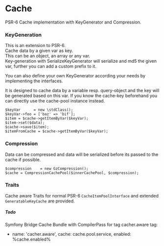 # Cache

PSR-6 Cache implementation with KeyGenerator and Compression.

### KeyGeneration
This is an extension to PSR-6.  
Cache data by a given var as key.  
This can be an object, an array or any var.  
Key-generation with SerializeKeyGenerator will serialize and md5 the given var, further you can add a custom prefix to it.  

You can also define your own KeyGenerator according your needs by implementing the interfaces.

It is designed to cache data by a variable resp. query-object and the key will be generated based on this var.
If you know the cache-key beforehand you can directly use the cache-pool instance instead.  

    $keyVar      = new \stdClass();
    $keyVar->foo = ['baz' => 'bif'];
    $item = $cache->getItemByVar($keyVar);
    $item->set($data);
    $cache->save($item);
    $itemFromCache = $cache->getItemByVar($keyVar);


### Compression
Data can be compressed and data will be serialized before its passed to the cache if possible.

    $compression    = new GzCompression();
    $cache = CompressionCachePool($innerCachePool, $compression);


### Traits
Cache aware Traits for normal PSR-6 `CacheItemPoolInterface` and extended `GeneratableKeyCache` are provided.

##### Todo
Symfony Bridge Cache Bundle
with CompilerPass for tag cacher.aware
tag:
  - name: 'cacher.aware', cache: cache.pool.service, enabled: %cache.enabled%
